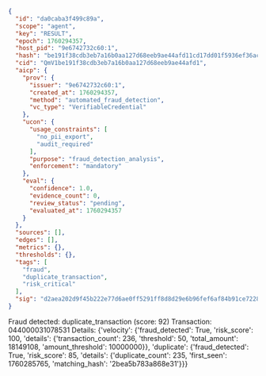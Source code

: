 ```json
{
  "id": "da0caba3f499c89a",
  "scope": "agent",
  "key": "RESULT",
  "epoch": 1760294357,
  "host_pid": "9e6742732c60:1",
  "hash": "be191f38cdb3eb7a16b0aa127d68eeb9ae44afd11cd17dd01f5936ef36acacdd",
  "cid": "QmV1be191f38cdb3eb7a16b0aa127d68eeb9ae44afd1",
  "aicp": {
    "prov": {
      "issuer": "9e6742732c60:1",
      "created_at": 1760294357,
      "method": "automated_fraud_detection",
      "vc_type": "VerifiableCredential"
    },
    "ucon": {
      "usage_constraints": [
        "no_pii_export",
        "audit_required"
      ],
      "purpose": "fraud_detection_analysis",
      "enforcement": "mandatory"
    },
    "eval": {
      "confidence": 1.0,
      "evidence_count": 0,
      "review_status": "pending",
      "evaluated_at": 1760294357
    }
  },
  "sources": [],
  "edges": [],
  "metrics": {},
  "thresholds": {},
  "tags": [
    "fraud",
    "duplicate_transaction",
    "risk_critical"
  ],
  "sig": "d2aea202d9f45b222e77d6ae0ff5291ff8d8d29e6b96fef6af84b91ce7228ee7"
}
```

Fraud detected: duplicate_transaction (score: 92)
Transaction: 044000031078531
Details: {'velocity': {'fraud_detected': True, 'risk_score': 100, 'details': {'transaction_count': 236, 'threshold': 50, 'total_amount': 18149108, 'amount_threshold': 10000000}}, 'duplicate': {'fraud_detected': True, 'risk_score': 85, 'details': {'duplicate_count': 235, 'first_seen': 1760285765, 'matching_hash': '2bea5b783a868e31'}}}